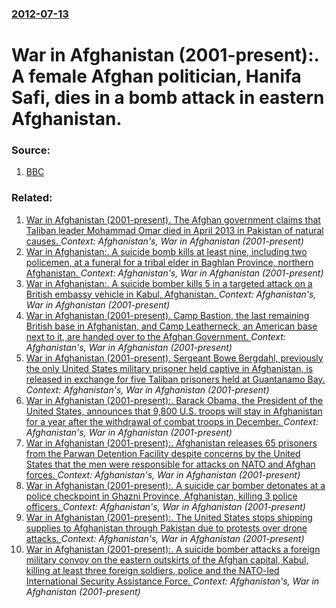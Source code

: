 ### [2012-07-13](/news/2012/07/13/index.md)

# War in Afghanistan (2001-present):. A female Afghan politician, Hanifa Safi, dies in a bomb attack in eastern Afghanistan. 




### Source:

1. [BBC](http://www.bbc.co.uk/news/world-asia-18832391)

### Related:

1. [War in Afghanistan (2001-present). The Afghan government claims that Taliban leader Mohammad Omar died in April 2013 in Pakistan of natural causes. ](/news/2015/07/29/war-in-afghanistan-2001-present-the-afghan-government-claims-that-taliban-leader-mohammad-omar-died-in-april-2013-in-pakistan-of-natura.md) _Context: Afghanistan's, War in Afghanistan (2001-present)_
2. [War in Afghanistan:. A suicide bomb kills at least nine, including two policemen, at a funeral for a tribal elder in Baghlan Province, northern Afghanistan. ](/news/2014/12/1/war-in-afghanistan-a-suicide-bomb-kills-at-least-nine-including-two-policemen-at-a-funeral-for-a-tribal-elder-in-baghlan-province-north.md) _Context: Afghanistan's, War in Afghanistan (2001-present)_
3. [War in Afghanistan:. A suicide bomber kills 5 in a targeted attack on a British embassy vehicle in Kabul, Afghanistan. ](/news/2014/11/27/war-in-afghanistan-a-suicide-bomber-kills-5-in-a-targeted-attack-on-a-british-embassy-vehicle-in-kabul-afghanistan.md) _Context: Afghanistan's, War in Afghanistan (2001-present)_
4. [War in Afghanistan (2001-present). Camp Bastion, the last remaining British base in Afghanistan, and Camp Leatherneck, an American base next to it, are handed over to the Afghan Government. ](/news/2014/10/26/war-in-afghanistan-2001-present-camp-bastion-the-last-remaining-british-base-in-afghanistan-and-camp-leatherneck-an-american-base-ne.md) _Context: Afghanistan's, War in Afghanistan (2001-present)_
5. [War in Afghanistan (2001-present). Sergeant Bowe Bergdahl, previously the only United States military prisoner held captive in Afghanistan, is released in exchange for five Taliban prisoners held at Guantanamo Bay. ](/news/2014/05/31/war-in-afghanistan-2001-present-sergeant-bowe-bergdahl-previously-the-only-united-states-military-prisoner-held-captive-in-afghanistan.md) _Context: Afghanistan's, War in Afghanistan (2001-present)_
6. [War in Afghanistan (2001-present):. Barack Obama, the President of the United States, announces that 9,800 U.S. troops will stay in Afghanistan for a year after the withdrawal of combat troops in December. ](/news/2014/05/27/war-in-afghanistan-2001-present-barack-obama-the-president-of-the-united-states-announces-that-9-800-u-s-troops-will-stay-in-afghan.md) _Context: Afghanistan's, War in Afghanistan (2001-present)_
7. [War in Afghanistan (2001-present):. Afghanistan releases 65 prisoners from the Parwan Detention Facility despite concerns by the United States that the men were responsible for attacks on NATO and Afghan forces. ](/news/2014/02/13/war-in-afghanistan-2001-present-afghanistan-releases-65-prisoners-from-the-parwan-detention-facility-despite-concerns-by-the-united-st.md) _Context: Afghanistan's, War in Afghanistan (2001-present)_
8. [War in Afghanistan (2001-present):. A suicide car bomber detonates at a police checkpoint in Ghazni Province, Afghanistan, killing 3 police officers. ](/news/2014/01/6/war-in-afghanistan-2001-present-a-suicide-car-bomber-detonates-at-a-police-checkpoint-in-ghazni-province-afghanistan-killing-3-polic.md) _Context: Afghanistan's, War in Afghanistan (2001-present)_
9. [War in Afghanistan (2001-present):. The United States stops shipping supplies to Afghanistan through Pakistan due to protests over drone attacks. ](/news/2013/12/4/war-in-afghanistan-2001-present-the-united-states-stops-shipping-supplies-to-afghanistan-through-pakistan-due-to-protests-over-drone-a.md) _Context: Afghanistan's, War in Afghanistan (2001-present)_
10. [War in Afghanistan (2001-present):. A suicide bomber attacks a foreign military convoy on the eastern outskirts of the Afghan capital, Kabul, killing at least three foreign soldiers, police and the NATO-led International Security Assistance Force. ](/news/2013/12/27/war-in-afghanistan-2001-present-a-suicide-bomber-attacks-a-foreign-military-convoy-on-the-eastern-outskirts-of-the-afghan-capital-kab.md) _Context: Afghanistan's, War in Afghanistan (2001-present)_
